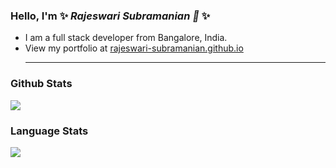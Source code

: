 ### Hello, I'm ✨ _Rajeswari Subramanian 👋_ ✨ 

- I am a full stack developer from  Bangalore, India.
- View my portfolio at [rajeswari-subramanian.github.io](https://rajeswari-subramanian.github.io/)<hr />
### Github Stats
<img align="center" src="https://github-readme-stats.vercel.app/api?username=rajeswari-subramanian&show_icons=true&theme=great-gatsby" />

### Language Stats
<img align="center" src="https://github-readme-stats.vercel.app/api/top-langs/?username=rajeswari-subramanian&layout=compact&bg_color=000000&color=D68C20" />

